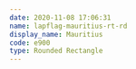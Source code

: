 ```yaml
---
date: 2020-11-08 17:06:31
name: lapflag-mauritius-rt-rd
display_name: Mauritius
code: e900
type: Rounded Rectangle
---
```

